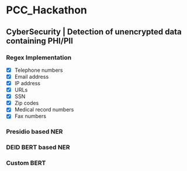 # PCC_Hackathon

## CyberSecurity | Detection of unencrypted data containing PHI/PII

  ### Regex Implementation
  
  - [x] Telephone numbers
  - [x] Email address
  - [x] IP address 
  - [x] URLs 
  - [x] SSN
  - [x] Zip codes
  - [x] Medical record numbers
  - [x] Fax numbers
  
  ### Presidio based NER
  
  ### DEID BERT based NER
  
  ### Custom BERT
